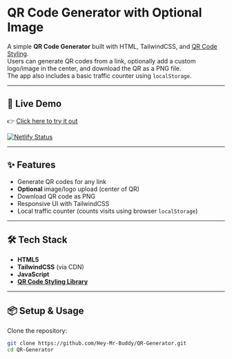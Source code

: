 # QR Code Generator with Optional Image

A simple **QR Code Generator** built with HTML, TailwindCSS, and [QR Code Styling](https://github.com/kozakdenys/qr-code-styling).  
Users can generate QR codes from a link, optionally add a custom logo/image in the center, and download the QR as a PNG file.  
The app also includes a basic traffic counter using `localStorage`.

---

## 🚀 Live Demo
👉 [Click here to try it out](https://qr-vikramaditya.netlify.app/)

[![Netlify Status](https://api.netlify.com/api/v1/badges/50e82013-1324-4aee-b9a7-99e8f7211e84/deploy-status)](https://app.netlify.com/projects/qr-vikramaditya/deploys)

---

## ✨ Features
- Generate QR codes for any link  
- **Optional** image/logo upload (center of QR)  
- Download QR code as PNG  
- Responsive UI with TailwindCSS  
- Local traffic counter (counts visits using browser `localStorage`)  

---

## 🛠️ Tech Stack
- **HTML5**  
- **TailwindCSS** (via CDN)  
- **JavaScript**  
- **[QR Code Styling Library](https://www.npmjs.com/package/qr-code-styling)**  

---

## 📦 Setup & Usage

Clone the repository:
```bash
git clone https://github.com/Hey-Mr-Buddy/QR-Generator.git
cd QR-Generator
